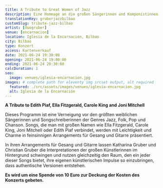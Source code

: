 ```yaml
---
title: A Tribute to Great Women of Jazz
description: Eine Hommage an die großen Sängerinnen und Komponistinnen des Jazz, Folk, Pop und Chanson. Konzert in Bilbao
translationKey: gruberjazzbilbao
customSlug: tribute-jazz-bilbao
artist: [duogruber]
venue: [encarnacion]
location: Iglesia de la Encarnación, Bilbao
city: Bilbao
type: Konzert
access: Kartenverkauf
date: 2021-06-24 19:30:00
opening: 2021-06-24 19:00:00
ending: 2021-06-24 20:30:00
calcDuration: 1
seo:
  image: venues/iglesia-encarnacion.jpg
images: # complete path for eleventy img srcset output, alt required
  featured: ./src/assets/images/venues/iglesia-encarnacion.jpg
  alt: Iglesia de la Encarnación
---
```


**A Tribute to Edith Piaf, Ella Fitzgerald, Carole King and Joni Mitchell**

Dieses Programm ist eine Verneigung vor den größten weiblichen Sängerinnen und Songschreiberinnen der Genres Jazz, Folk, Pop und Chanson. Songs, die man mit großen Namen wie Ella Fitzgerald, Carole King, Joni Mitchell oder Edith Piaf verbindet, werden mit Leichtigkeit und Charme in feinsinnigen Arrangements für Gesang und Gitarre präsentiert.

In ihren Arrangements für Gesang und Gitarre lassen Katharina Gruber und Christian Gruber die Interpretationen der großen Künstlerinnen im Hintergrund schwingen und nutzen gleichzeitig den Raum, den ein jeder dieser Songs bietet, ihre eigenen künstlerischen Impulse so einzubringen, dass authentische Versionen entstehen.

**Es wird um eine Spende von 10 Euro zur Deckung der Kosten des Konzerts gebeten.**
